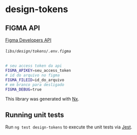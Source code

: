 # design-tokens


## FIGMA API

[Figma Developers API](https://www.figma.com/developers/api)


###### `libs/design/tokens/.env.figma`
```sh
# seu access token da api
FIGMA_APIKEY=seu_access_token
# id do arquivo no figma
FIGMA_FILEID=id_do_arquivo
# em branco para desligado
FIGMA_DEBUG=true
```

This library was generated with [Nx](https://nx.dev).

## Running unit tests

Run `ng test design-tokens` to execute the unit tests via [Jest](https://jestjs.io).

